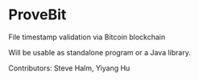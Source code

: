ProveBit
========

File timestamp validation via Bitcoin blockchain

Will be usable as standalone program or a Java library.

Contributors: Steve Halm, Yiyang Hu
